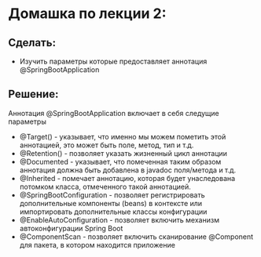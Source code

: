 # Домашка по лекции 2:
## Сделать:
- Изучить параметры которые предоставляет аннотация @SpringBootApplication

## Решение:
Аннотация @SpringBootApplication включает в себя следущие параметры
- @Target() - указывает, что именно мы можем пометить этой аннотацией, это может быть поле, метод, тип и т.д.
- @Retention() - позволяет указать жизненный цикл аннотации
- @Documented - указывает, что помеченная таким образом аннотация должна быть добавлена в javadoc поля/метода и т.д.
- @Inherited -  помечает аннотацию, которая будет унаследована потомком класса, отмеченного такой аннотацией.
- @SpringBootConfiguration - позволяет регистрировать дополнительные компоненты (beans) в контексте или импортировать дополнительные классы конфигурации
- @EnableAutoConfiguration - позволяет включить механизм автоконфигурации Spring Boot
- @ComponentScan - позволяет включить сканирование @Component для пакета, в котором находится приложение
